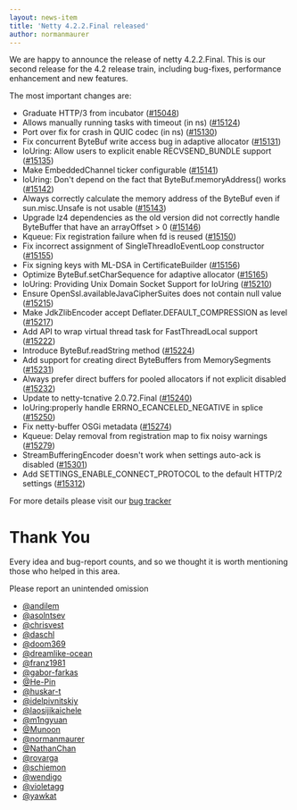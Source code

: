 ```yaml
---
layout: news-item
title: 'Netty 4.2.2.Final released'
author: normanmaurer
---
```


We are happy to announce the release of netty 4.2.2.Final. This is our second  release for the 4.2 release train, including bug-fixes, performance enhancement and new features.

The most important changes are:

* Graduate HTTP/3 from incubator ([#15048](https://github.com/netty/netty/pull/15048))
* Allows manually running tasks with timeout (in ns) ([#15124](https://github.com/netty/netty/pull/15124))
* Port over fix for crash in QUIC codec (in ns) ([#15130](https://github.com/netty/netty/pull/15130))
* Fix concurrent ByteBuf write access bug in adaptive allocator ([#15131](https://github.com/netty/netty/pull/15131))
* IoUring: Allow users to explicit enable RECVSEND_BUNDLE support ([#15135](https://github.com/netty/netty/pull/15135))
* Make EmbeddedChannel ticker configurable ([#15141](https://github.com/netty/netty/pull/15141))
* IoUring: Don't depend on the fact that ByteBuf.memoryAddress() works ([#15142](https://github.com/netty/netty/pull/15142))
* Always correctly calculate the memory address of the ByteBuf even if sun.misc.Unsafe is not usable ([#15143](https://github.com/netty/netty/pull/15143))
* Upgrade lz4 dependencies as the old version did not correctly handle ByteBuffer that have an arrayOffset > 0 ([#15146](https://github.com/netty/netty/pull/15146))
* Kqueue: Fix registration failure when fd is reused ([#15150](https://github.com/netty/netty/pull/15150))
* Fix incorrect assignment of SingleThreadIoEventLoop constructor ([#15155](https://github.com/netty/netty/pull/15155))
* Fix signing keys with ML-DSA in CertificateBuilder ([#15156](https://github.com/netty/netty/pull/15156))
* Optimize ByteBuf.setCharSequence for adaptive allocator ([#15165](https://github.com/netty/netty/pull/15165))
* IoUring: Providing Unix Domain Socket Support for IoUring ([#15210](https://github.com/netty/netty/pull/15210))
* Ensure OpenSsl.availableJavaCipherSuites does not contain null value ([#15215](https://github.com/netty/netty/pull/15215))
* Make JdkZlibEncoder accept Deflater.DEFAULT_COMPRESSION as level ([#15217](https://github.com/netty/netty/pull/15217))
* Add API to wrap virtual thread task for FastThreadLocal support ([#15222](https://github.com/netty/netty/pull/15222))
* Introduce ByteBuf.readString method ([#15224](https://github.com/netty/netty/pull/15224))
* Add support for creating direct ByteBuffers from MemorySegments ([#15231](https://github.com/netty/netty/pull/15231))
* Always prefer direct buffers for pooled allocators if not explicit disabled ([#15232](https://github.com/netty/netty/pull/15232))
* Update to netty-tcnative 2.0.72.Final ([#15240](https://github.com/netty/netty/pull/15240))
* IoUring:properly handle ERRNO_ECANCELED_NEGATIVE in splice ([#15250](https://github.com/netty/netty/pull/15250))
* Fix netty-buffer OSGi metadata ([#15274](https://github.com/netty/netty/pull/15274))
* Kqueue: Delay removal from registration map to fix noisy warnings ([#15279](https://github.com/netty/netty/pull/15279))
* StreamBufferingEncoder doesn't work when settings auto-ack is disabled ([#15301](https://github.com/netty/netty/pull/15301))
* Add SETTINGS_ENABLE_CONNECT_PROTOCOL to the default HTTP/2 settings ([#15312](https://github.com/netty/netty/pull/15312))

For more details please visit our [bug tracker](https://github.com/netty/netty/issues?q=milestone%3A4.2.1.Final+is%3Aclosed)

# Thank You

Every idea and bug-report counts, and so we thought it is worth mentioning those who helped in this area.

Please report an unintended omission

* [@andilem](https://github.com/andilem)
* [@asolntsev](https://github.com/asolntsev)
* [@chrisvest](https://github.com/chrisvest)
* [@daschl](https://github.com/daschl)
* [@doom369](https://github.com/doom369)
* [@dreamlike-ocean](https://github.com/dreamlike-ocean)
* [@franz1981](https://github.com/franz1981)
* [@gabor-farkas](https://github.com/gabor-farkas)
* [@He-Pin](https://github.com/He-Pin)
* [@huskar-t](https://github.com/huskar-t)
* [@idelpivnitskiy](https://github.com/idelpivnitskiy)
* [@laosijikaichele](https://github.com/laosijikaichele)
* [@m1ngyuan](https://github.com/m1ngyuan)
* [@Munoon](https://github.com/Munoon)
* [@normanmaurer](https://github.com/normanmaurer)
* [@NathanChan](https://github.com/NathanChan)
* [@rovarga](https://github.com/rovarga)
* [@schiemon](https://github.com/schiemon)
* [@wendigo](https://github.com/wendigo)
* [@violetagg](https://github.com/violetagg)
* [@yawkat](https://github.com/yawkat)

 